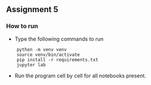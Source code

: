 ## Assignment 5


### How to run

* Type the following commands to run

```
    python -m venv venv
    source venv/bin/activate
    pip install -r requirements.txt
    jupyter lab
```

* Run the program cell by cell for all notebooks present.